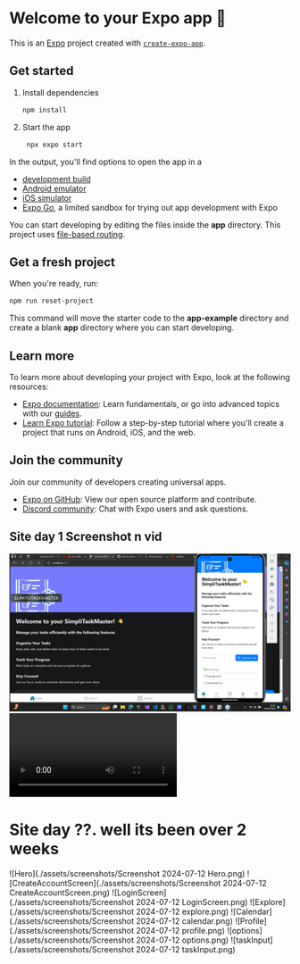 # Welcome to your Expo app 👋

This is an [Expo](https://expo.dev) project created with [`create-expo-app`](https://www.npmjs.com/package/create-expo-app).

## Get started

1. Install dependencies

   ```bash
   npm install
   ```

2. Start the app

   ```bash
    npx expo start
   ```

In the output, you'll find options to open the app in a

- [development build](https://docs.expo.dev/develop/development-builds/introduction/)
- [Android emulator](https://docs.expo.dev/workflow/android-studio-emulator/)
- [iOS simulator](https://docs.expo.dev/workflow/ios-simulator/)
- [Expo Go](https://expo.dev/go), a limited sandbox for trying out app development with Expo

You can start developing by editing the files inside the **app** directory. This project uses [file-based routing](https://docs.expo.dev/router/introduction).

## Get a fresh project

When you're ready, run:

```bash
npm run reset-project
```

This command will move the starter code to the **app-example** directory and create a blank **app** directory where you can start developing.

## Learn more

To learn more about developing your project with Expo, look at the following resources:

- [Expo documentation](https://docs.expo.dev/): Learn fundamentals, or go into advanced topics with our [guides](https://docs.expo.dev/guides).
- [Learn Expo tutorial](https://docs.expo.dev/tutorial/introduction/): Follow a step-by-step tutorial where you'll create a project that runs on Android, iOS, and the web.

## Join the community

Join our community of developers creating universal apps.

- [Expo on GitHub](https://github.com/expo/expo): View our open source platform and contribute.
- [Discord community](https://chat.expo.dev): Chat with Expo users and ask questions.


## Site day 1 Screenshot n vid
![Home](./assets/screenshots/01home.png)
![vid](./assets/screenshots/01first_commit.mp4)

# Site day ??. well its been over 2 weeks
![Hero](./assets/screenshots/Screenshot 2024-07-12 Hero.png)
![CreateAccountScreen](./assets/screenshots/Screenshot 2024-07-12 CreateAccountScreen.png)
![LoginScreen](./assets/screenshots/Screenshot 2024-07-12 LoginScreen.png)
![Explore](./assets/screenshots/Screenshot 2024-07-12 explore.png)
![Calendar](./assets/screenshots/Screenshot 2024-07-12 calendar.png)
![Profile](./assets/screenshots/Screenshot 2024-07-12 profile.png)
![options](./assets/screenshots/Screenshot 2024-07-12 options.png)
![taskInput](./assets/screenshots/Screenshot 2024-07-12 taskInput.png)